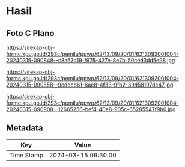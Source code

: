 # Hasil

## Foto C Plano

https://sirekap-obj-formc.kpu.go.id/293c/pemilu/ppwp/62/13/09/20/01/6213092001004-20240315-090848--c8a67d19-f975-427e-8e7b-50ced3dd5e98.jpg

https://sirekap-obj-formc.kpu.go.id/293c/pemilu/ppwp/62/13/09/20/01/6213092001004-20240315-090858--9cddcb61-6ae8-4f33-9fb2-39d58197de47.jpg

https://sirekap-obj-formc.kpu.go.id/293c/pemilu/ppwp/62/13/09/20/01/6213092001004-20240315-090908--12665256-bef4-40e8-905c-65285547f9b0.jpg


## Metadata

| Key        | Value               |
| ---------- | ------------------- |
| Time Stamp | 2024-03-15 09:30:00 |



